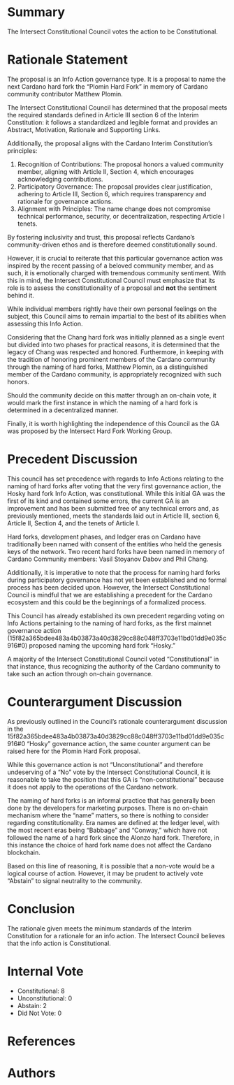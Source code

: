 
# Summary

The Intersect Constitutional Council votes the action to be Constitutional.

# Rationale Statement

The proposal is an Info Action governance type. It is a proposal to name the next Cardano hard fork the “Plomin Hard Fork” in memory of Cardano community contributor Matthew Plomin.

The Intersect Constitutional Council has determined that the proposal meets the required standards defined in Article III section 6 of the Interim Constitution: it follows a standardized and legible format and provides an Abstract, Motivation, Rationale and Supporting Links.

Additionally, the proposal aligns with the Cardano Interim Constitution’s principles:

1. Recognition of Contributions: The proposal honors a valued community member, aligning with Article II, Section 4, which encourages acknowledging contributions.
2. Participatory Governance: The proposal provides clear justification, adhering to Article III, Section 6, which requires transparency and rationale for governance actions.
3. Alignment with Principles: The name change does not compromise technical performance, security, or decentralization, respecting Article I tenets.

By fostering inclusivity and trust, this proposal reflects Cardano’s community-driven ethos and is therefore deemed constitutionally sound.

However, it is crucial to reiterate that this particular governance action was inspired by the recent passing of a beloved community member, and as such, it is emotionally charged with tremendous community sentiment. With this in mind, the Intersect Constitutional Council must emphasize that its role is to assess the constitutionality of a proposal and **not** the sentiment behind it.

While individual members rightly have their own personal feelings on the subject, this Council aims to remain impartial to the best of its abilities when assessing this Info Action.

Considering that the Chang hard fork was initially planned as a single event but divided into two phases for practical reasons, it is determined that the legacy of Chang was respected and honored. Furthermore, in keeping with the tradition of honoring prominent members of the Cardano community through the naming of hard forks, Matthew Plomin, as a distinguished member of the Cardano community, is appropriately recognized with such honors.

Should the community decide on this matter through an on-chain vote, it would mark the first instance in which the naming of a hard fork is determined in a decentralized manner.

Finally, it is worth highlighting the independence of this Council as the GA was proposed by the Intersect Hard Fork Working Group.

# Precedent Discussion

This council has set precedence with regards to Info Actions relating to the naming of hard forks after voting that the very first governance action, the Hosky hard fork Info Action, was constitutional. While this initial GA was the first of its kind and contained some errors, the current GA is an improvement and has been submitted free of any technical errors and, as previously mentioned, meets the standards laid out in Article III, section 6, Article II, Section 4, and the tenets of Article I.

Hard forks, development phases, and ledger eras on Cardano have traditionally been named with consent of the entities who held the genesis keys of the network. Two recent hard forks have been named in memory of Cardano Community members: Vasil Stoyanov Dabov and Phil Chang.

Additionally, it is imperative to note that the process for naming hard forks during participatory governance has not yet been established and no formal process has been decided upon. However, the Intersect Constitutional Council is mindful that we are establishing a precedent for the Cardano ecosystem and this could be the beginnings of a formalized process.

This Council has already established its own precedent regarding voting on Info Actions pertaining to the naming of hard forks, as the first mainnet governance action (15f82a365bdee483a4b03873a40d3829cc88c048ff3703e11bd01dd9e035c916#0) proposed naming the upcoming hard fork “Hosky.”

A majority of the Intersect Constitutional Council voted “Constitutional” in that instance, thus recognizing the authority of the Cardano community to take such an action through on-chain governance.

# Counterargument Discussion

As previously outlined in the Council’s rationale counterargument discussion in the 15f82a365bdee483a4b03873a40d3829cc88c048ff3703e11bd01dd9e035c916#0 “Hosky” governance action, the same counter argument can be raised here for the Plomin Hard Fork proposal.

While this governance action is not “Unconstitutional” and therefore undeserving of a “No” vote by the Intersect Constitutional Council, it is reasonable to take the position that this GA is “non-constitutional” because it does not apply to the operations of the Cardano network.

The naming of hard forks is an informal practice that has generally been done by the developers for marketing purposes. There is no on-chain mechanism where the “name” matters, so there is nothing to consider regarding constitutionality. Era names are defined at the ledger level, with the most recent eras being “Babbage” and “Conway,” which have not followed the name of a hard fork since the Alonzo hard fork. Therefore, in this instance the choice of hard fork name does not affect the Cardano blockchain.

Based on this line of reasoning, it is possible that a non-vote would be a logical course of action. However, it may be prudent to actively vote “Abstain” to signal neutrality to the community.

# Conclusion

The rationale given meets the minimum standards of the Interim Constitution for a rationale for an info action. The Intersect Council believes that the info action is Constitutional.

# Internal Vote

- Constitutional: 8
- Unconstitutional: 0
- Abstain: 2
- Did Not Vote: 0

# References



# Authors


